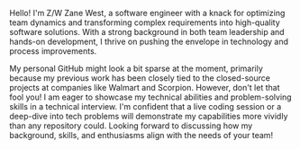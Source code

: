 Hello! I'm Z/W Zane West, a software engineer with a knack for optimizing team dynamics and transforming complex requirements into high-quality software solutions. With a strong background in both team leadership and hands-on development, I thrive on pushing the envelope in technology and process improvements.

My personal GitHub might look a bit sparse at the moment, primarily because my previous work has been closely tied to the closed-source projects at companies like Walmart and Scorpion. However, don't let that fool you! I am eager to showcase my technical abilities and problem-solving skills in a technical interview. I'm confident that a live coding session or a deep-dive into tech problems will demonstrate my capabilities more vividly than any repository could. Looking forward to discussing how my background, skills, and enthusiasms align with the needs of your team!
